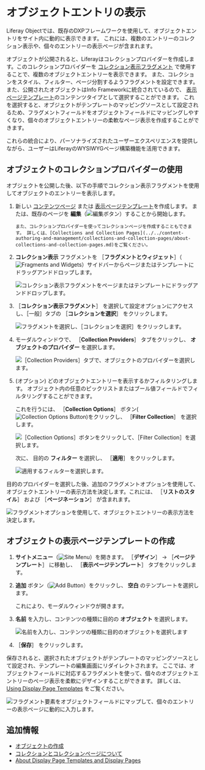 # オブジェクトエントリの表示

Liferay Objectでは、既存のDXPフレームワークを使用して、オブジェクトエントリをサイト内に動的に表示できます。 これには、複数のエントリーのコレクション表示や、個々のエントリーの表示ページが含まれます。

オブジェクトが公開されると、Liferayはコレクションプロバイダーを作成します。このコレクションプロバイダーを [コレクション表示フラグメント](../../site-building/displaying-content/additional-content-display-options/displaying-collections.md#adding-a-collection-display-fragment-to-a-page) で使用することで、複数のオブジェクトエントリーを表示できます。 また、コレクションをスタイル、フィルター、ページ分割するようフラグメントを設定できます。 また、公開されたオブジェクトはInfo Frameworkに統合されているので、 [表示ページテンプレート](../../site-building/displaying-content/using-display-page-templates/about-display-page-templates-and-display-pages.md)のコンテンツタイプとして選択することができます。 これを選択すると、オブジェクトがテンプレートのマッピングソースとして設定されるため、フラグメントフィールドをオブジェクトフィールドにマッピングしやすくなり、個々のオブジェクトエントリーの柔軟なページ表示を作成することができます。

これらの統合により、パーソナライズされたユーザーエクスペリエンスを提供しながら、ユーザーはLiferayのWYSIWYGページ構築機能を活用できます。

<a name="using-the-collection-provider-for-objects" />

## オブジェクトのコレクションプロバイダーの使用

オブジェクトを公開した後、以下の手順でコレクション表示フラグメントを使用してオブジェクトのエントリーを表示します。

1. 新しい [コンテンツページ](../../site-building/creating-pages/building_and_managing_content_pages.html) または [表示ページテンプレート](../../site-building/displaying-content/using-display-page-templates/creating-and-managing-display-page-templates.md)を作成します。 または、既存のページを **編集**（![編集ボタン](../../images/icon-edit-pencil.png)）することから開始します。

   ```{note}
   また、コレクションプロバイダーを使ってコレクションページを作成することもできます。 詳しくは、[Collections and Collection Pages](../../content-authoring-and-management/collections-and-collection-pages/about-collections-and-collection-pages.md)をご覧ください。
   ```

1. **コレクション表示** フラグメントを ［**フラグメントとウィジェット**］（![Fragments and Widgets](../../images/icon-plus.png)）サイドバーからページまたはテンプレートにドラッグアンドドロップします。

   ![コレクション表示フラグメントをページまたはテンプレートにドラッグアンドドロップします。](./displaying-object-entries/images/01.png)

1. ［**コレクション表示フラグメント**］ を選択して設定オプションにアクセスし、［一般］タブの ［**コレクションを選択**］ をクリックします。

   ![フラグメントを選択し、［コレクションを選択］をクリックします。](../objects/displaying-object-entries/images/02.png)

1. モーダルウィンドウで、 ［**Collection Providers**］ タブをクリックし、 **オブジェクトのプロバイダー** を選択します。

   ![［Collection Providers］タブで、オブジェクトのプロバイダーを選択します。](./displaying-object-entries/images/03.png)

1. (オプション) どのオブジェクトエントリーを表示するかフィルタリングします。 オブジェクト内の任意のピックリストまたはブール値フィールドでフィルタリングすることができます。

   これを行うには、 ［**Collection Options**］ ボタン(![Collection Options Button](../../images/icon-actions.png))をクリックし、 ［**Filter Collection**］ を選択します。

   ![［Collection Options］ボタンをクリックして、［Filter Collection］を選択します。](./displaying-object-entries/images/04.png)

   次に、 目的の **フィルター** を選択し、 ［**適用**］ をクリックします。

   ![適用するフィルターを選択します。](./displaying-object-entries/images/05.png)

目的のプロバイダーを選択した後、追加のフラグメントオプションを使用して、オブジェクトエントリーの表示方法を決定します。これには、 ［**リストのスタイル**］ および ［**ページネーション**］ が含まれます。

![フラグメントオプションを使用して、オブジェクトエントリーの表示方法を決定します。](./displaying-object-entries/images/06.png)

<a name="creating-display-page-templates-for-objects" />

## オブジェクトの表示ページテンプレートの作成

1. **サイトメニュー**（![Site Menu](../../images/icon-menu.png)）を開きます。 ［**デザイン**］ &rarr; ［**ページテンプレート**］ に移動し、 ［**表示ページテンプレート**］ タブをクリックします。

1. **追加** ボタン（![Add Button](../../images/icon-add.png)）をクリックし、 **空白** のテンプレートを選択します。

   これにより、モーダルウィンドウが開きます。

1. **名前** を入力し、コンテンツの種類に目的の **オブジェクト** を選択します。

   ![名前を入力し、コンテンツの種類に目的のオブジェクトを選択します](./displaying-object-entries/images/07.png)

1. ［**保存**］ をクリックします。

保存されると、選択されたオブジェクトがテンプレートのマッピングソースとして設定され、テンプレートの編集画面にリダイレクトされます。 ここでは、オブジェクトフィールドに対応するフラグメントを使って、個々のオブジェクトエントリーのページ表示を柔軟にデザインすることができます。 詳しくは、 [Using Display Page Templates](../../site-building/displaying-content/using-display-page-templates/about-display-page-templates-and-display-pages.md) をご覧ください。

![フラグメント要素をオブジェクトフィールドにマップして、個々のエントリーの表示ページに動的に入力します。](./displaying-object-entries/images/08.png)

<a name="additional-information" />

## 追加情報

* [オブジェクトの作成](./creating-and-managing-objects/creating-objects.md)
* [コレクションとコレクションページについて](../../content-authoring-and-management/collections-and-collection-pages/about-collections-and-collection-pages.md)
* [About Display Page Templates and Display Pages](../../site-building/displaying-content/using-display-page-templates/about-display-page-templates-and-display-pages.md)
